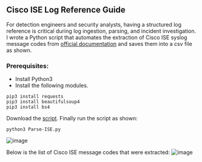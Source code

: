 ## Cisco ISE Log Reference Guide
For detection engineers and security analysts, having a structured log reference is critical during log ingestion, parsing, and incident investigation. I wrote a Python script that automates the extraction of Cisco ISE syslog message codes from [official documentation](https://www.cisco.com/c/en/us/td/docs/security/ise/syslog/Cisco_ISE_Syslogs/m_SyslogsList.html) and saves them into a csv file as shown. 
### Prerequisites:  
- Install Python3
- Install the following modules.
```
pip3 install requests
pip3 install beautifulsoup4
pip3 install bs4
```
Download the [script](https://github.com/le0li9ht/ThreatHunting/blob/main/DetectionEngineering/Cisco-ISE/Parse-ISE.py). Finally run the script as shown:  
```
python3 Parse-ISE.py
```
![image](https://github.com/user-attachments/assets/cff986da-5177-4d3d-a2fb-11bfdff75c6d)

Below is the list of Cisco ISE message codes that were extracted: 
![image](https://github.com/user-attachments/assets/923722d0-6dde-4a8e-bfd4-f9150a6630b4)

